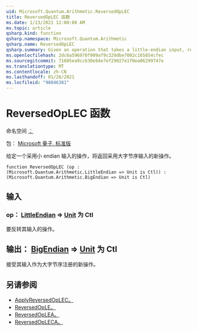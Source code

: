 ```yaml
---
uid: Microsoft.Quantum.Arithmetic.ReversedOpLEC
title: ReversedOpLEC 函数
ms.date: 1/23/2021 12:00:00 AM
ms.topic: article
qsharp.kind: function
qsharp.namespace: Microsoft.Quantum.Arithmetic
qsharp.name: ReversedOpLEC
qsharp.summary: Given an operation that takes a little-endian input, returns a new operation that takes a big-endian input.
ms.openlocfilehash: 2dc6a596970f909af9c329dbe7002c165854cfec
ms.sourcegitcommit: 71605ea9cc630e84e7ef29027e1f0ea06299747e
ms.translationtype: MT
ms.contentlocale: zh-CN
ms.lasthandoff: 01/26/2021
ms.locfileid: "98846381"
---
```

# <a name="reversedoplec-function"></a>ReversedOpLEC 函数

命名空间 [：](xref:Microsoft.Quantum.Arithmetic)

包： [Microsoft 量子. 标准版](https://nuget.org/packages/Microsoft.Quantum.Standard)


给定一个采用小 endian 输入的操作，将返回采用大字节序输入的新操作。

```qsharp
function ReversedOpLEC (op : (Microsoft.Quantum.Arithmetic.LittleEndian => Unit is Ctl)) : (Microsoft.Quantum.Arithmetic.BigEndian => Unit is Ctl)
```


## <a name="input"></a>输入

### <a name="op--littleendian--unit--is-ctl"></a>op： [LittleEndian](xref:Microsoft.Quantum.Arithmetic.LittleEndian) => [Unit](xref:microsoft.quantum.lang-ref.unit)  为 Ctl

要反转其输入的操作。



## <a name="output--bigendian--unit--is-ctl"></a>输出： [BigEndian](xref:Microsoft.Quantum.Arithmetic.BigEndian) => [Unit](xref:microsoft.quantum.lang-ref.unit)  为 Ctl

接受其输入作为大字节序注册的新操作。

## <a name="see-also"></a>另请参阅

- [ApplyReversedOpLEC。](xref:Microsoft.Quantum.Arithmetic.ApplyReversedOpLEC)
- [ReversedOpLE。](xref:Microsoft.Quantum.Arithmetic.ReversedOpLE)
- [ReversedOpLEA。](xref:Microsoft.Quantum.Arithmetic.ReversedOpLEA)
- [ReversedOpLECA。](xref:Microsoft.Quantum.Arithmetic.ReversedOpLECA)